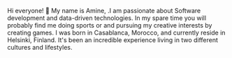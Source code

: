 

Hi everyone! 👋
My name is Amine, .I am passionate about Software development and data-driven technologies. In my spare time you will probably find me doing sports or and pursuing my creative interests by creating games.
I was born in Casablanca, Morocco, and currently reside in Helsinki, Finland. It's been an incredible experience living in two different cultures and lifestyles.
